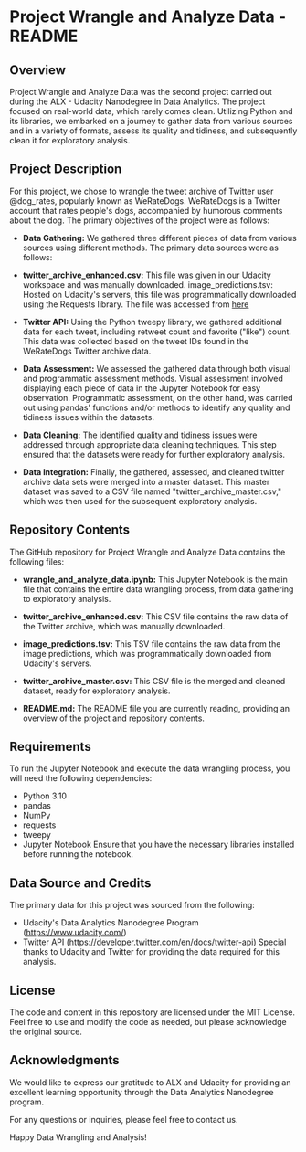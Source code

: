 # Project Wrangle and Analyze Data - README
## Overview
Project Wrangle and Analyze Data was the second project carried out during the ALX - Udacity Nanodegree in Data Analytics. The project focused on real-world data, which rarely comes clean. Utilizing Python and its libraries, we embarked on a journey to gather data from various sources and in a variety of formats, assess its quality and tidiness, and subsequently clean it for exploratory analysis.

## Project Description
For this project, we chose to wrangle the tweet archive of Twitter user @dog_rates, popularly known as WeRateDogs. WeRateDogs is a Twitter account that rates people's dogs, accompanied by humorous comments about the dog. The primary objectives of the project were as follows:

- **Data Gathering:** We gathered three different pieces of data from various sources using different methods. The primary data sources were as follows:

- **twitter_archive_enhanced.csv:** This file was given in our Udacity workspace and was manually downloaded.
image_predictions.tsv: Hosted on Udacity's servers, this file was programmatically downloaded using the Requests library. The file was accessed from [here](https://d17h27t6h515a5.cloudfront.net/topher/2017/August/599fd2ad_image-predictions/image-predictions.tsv.)
- **Twitter API:** Using the Python tweepy library, we gathered additional data for each tweet, including retweet count and favorite ("like") count. This data was collected based on the tweet IDs found in the WeRateDogs Twitter archive data.
- **Data Assessment:** We assessed the gathered data through both visual and programmatic assessment methods. Visual assessment involved displaying each piece of data in the Jupyter Notebook for easy observation. Programmatic assessment, on the other hand, was carried out using pandas' functions and/or methods to identify any quality and tidiness issues within the datasets.

- **Data Cleaning:** The identified quality and tidiness issues were addressed through appropriate data cleaning techniques. This step ensured that the datasets were ready for further exploratory analysis.

- **Data Integration:** Finally, the gathered, assessed, and cleaned twitter archive data sets were merged into a master dataset. This master dataset was saved to a CSV file named "twitter_archive_master.csv," which was then used for the subsequent exploratory analysis.

## Repository Contents
The GitHub repository for Project Wrangle and Analyze Data contains the following files:

- **wrangle_and_analyze_data.ipynb:** This Jupyter Notebook is the main file that contains the entire data wrangling process, from data gathering to exploratory analysis.

- **twitter_archive_enhanced.csv:** This CSV file contains the raw data of the Twitter archive, which was manually downloaded.

- **image_predictions.tsv:** This TSV file contains the raw data from the image predictions, which was programmatically downloaded from Udacity's servers.

- **twitter_archive_master.csv:** This CSV file is the merged and cleaned dataset, ready for exploratory analysis.

- **README.md:** The README file you are currently reading, providing an overview of the project and repository contents.

## Requirements
To run the Jupyter Notebook and execute the data wrangling process, you will need the following dependencies:

- Python 3.10
- pandas
- NumPy
- requests
- tweepy
- Jupyter Notebook
Ensure that you have the necessary libraries installed before running the notebook.

## Data Source and Credits
The primary data for this project was sourced from the following:

- Udacity's Data Analytics Nanodegree Program (https://www.udacity.com/)
- Twitter API (https://developer.twitter.com/en/docs/twitter-api)
Special thanks to Udacity and Twitter for providing the data required for this analysis.

## License
The code and content in this repository are licensed under the MIT License. Feel free to use and modify the code as needed, but please acknowledge the original source.

## Acknowledgments
We would like to express our gratitude to ALX and Udacity for providing an excellent learning opportunity through the Data Analytics Nanodegree program.

For any questions or inquiries, please feel free to contact us.

Happy Data Wrangling and Analysis!
